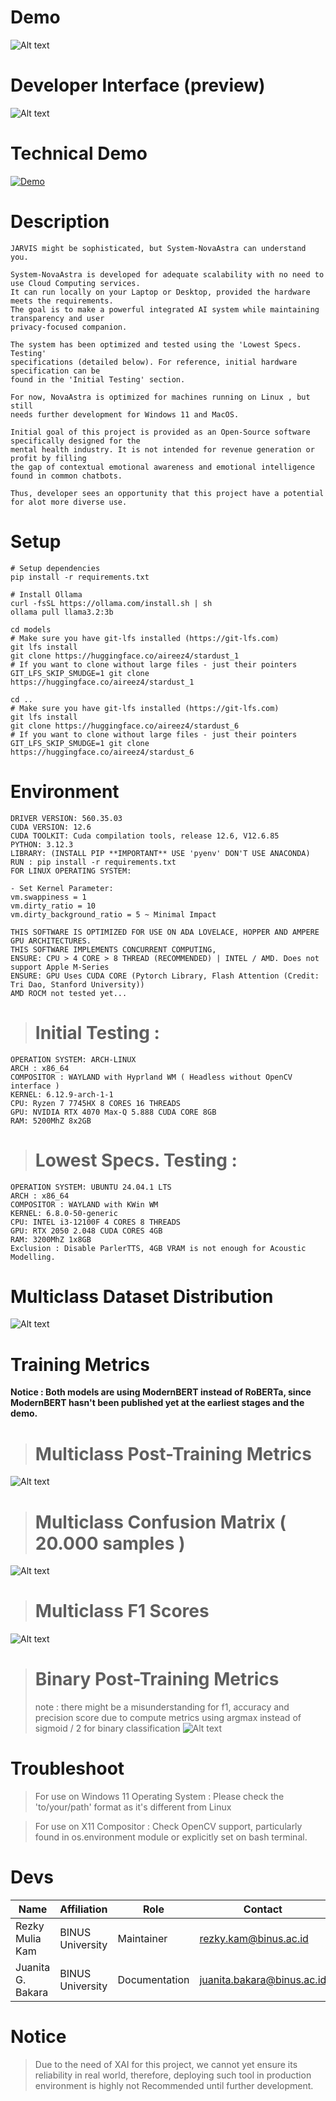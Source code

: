 
# Demo
![Alt text](examples/demo_1.gif)

# Developer Interface (preview)
![Alt text](examples/quickview.png)

# Technical Demo
[![Demo](https://img.youtube.com/vi/W3nKr_7zWZs/hqdefault.jpg)](https://www.youtube.com/watch?v=W3nKr_7zWZs)


# Description

    JARVIS might be sophisticated, but System-NovaAstra can understand you.

    System-NovaAstra is developed for adequate scalability with no need to use Cloud Computing services. 
    It can run locally on your Laptop or Desktop, provided the hardware meets the requirements.
    The goal is to make a powerful integrated AI system while maintaining transparency and user
    privacy-focused companion.
    
    The system has been optimized and tested using the 'Lowest Specs. Testing'
    specifications (detailed below). For reference, initial hardware specification can be
    found in the 'Initial Testing' section.

    For now, NovaAstra is optimized for machines running on Linux , but still
    needs further development for Windows 11 and MacOS.

    Initial goal of this project is provided as an Open-Source software specifically designed for the
    mental health industry. It is not intended for revenue generation or profit by filling
    the gap of contextual emotional awareness and emotional intelligence found in common chatbots.
    
    Thus, developer sees an opportunity that this project have a potential for alot more diverse use.

# Setup

    # Setup dependencies
    pip install -r requirements.txt

    # Install Ollama 
    curl -fsSL https://ollama.com/install.sh | sh
    ollama pull llama3.2:3b

    cd models
    # Make sure you have git-lfs installed (https://git-lfs.com)
    git lfs install
    git clone https://huggingface.co/aireez4/stardust_1
    # If you want to clone without large files - just their pointers
    GIT_LFS_SKIP_SMUDGE=1 git clone https://huggingface.co/aireez4/stardust_1

    cd ..
    # Make sure you have git-lfs installed (https://git-lfs.com)
    git lfs install
    git clone https://huggingface.co/aireez4/stardust_6
    # If you want to clone without large files - just their pointers
    GIT_LFS_SKIP_SMUDGE=1 git clone https://huggingface.co/aireez4/stardust_6
    

# Environment
    DRIVER VERSION: 560.35.03
    CUDA VERSION: 12.6
    CUDA TOOLKIT: Cuda compilation tools, release 12.6, V12.6.85
    PYTHON: 3.12.3
    LIBRARY: (INSTALL PIP **IMPORTANT** USE 'pyenv' DON'T USE ANACONDA)
    RUN : pip install -r requirements.txt
    FOR LINUX OPERATING SYSTEM:

    - Set Kernel Parameter:
    vm.swappiness = 1
    vm.dirty_ratio = 10
    vm.dirty_background_ratio = 5 ~ Minimal Impact

    THIS SOFTWARE IS OPTIMIZED FOR USE ON ADA LOVELACE, HOPPER AND AMPERE GPU ARCHITECTURES.
    THIS SOFTWARE IMPLEMENTS CONCURRENT COMPUTING,
    ENSURE: CPU > 4 CORE > 8 THREAD (RECOMMENDED) | INTEL / AMD. Does not support Apple M-Series
    ENSURE: GPU Uses CUDA CORE (Pytorch Library, Flash Attention (Credit: Tri Dao, Stanford University))
    AMD ROCM not tested yet...

>   # Initial Testing :
    OPERATION SYSTEM: ARCH-LINUX 
    ARCH : x86_64
    COMPOSITOR : WAYLAND with Hyprland WM ( Headless without OpenCV interface )
    KERNEL: 6.12.9-arch-1-1
    CPU: Ryzen 7 7745HX 8 CORES 16 THREADS
    GPU: NVIDIA RTX 4070 Max-Q 5.888 CUDA CORE 8GB
    RAM: 5200MhZ 8x2GB

>   # Lowest Specs. Testing :
    OPERATION SYSTEM: UBUNTU 24.04.1 LTS 
    ARCH : x86_64 
    COMPOSITOR : WAYLAND with KWin WM
    KERNEL: 6.8.0-50-generic
    CPU: INTEL i3-12100F 4 CORES 8 THREADS
    GPU: RTX 2050 2.048 CUDA CORES 4GB
    RAM: 3200MhZ 1x8GB
    Exclusion : Disable ParlerTTS, 4GB VRAM is not enough for Acoustic Modelling.

# Multiclass Dataset Distribution
![Alt text](metrics/distribution_6.png)

# Training Metrics
**Notice : Both models are using ModernBERT instead of RoBERTa, since ModernBERT hasn't been published yet at the earliest stages and the demo.**

>   # Multiclass Post-Training Metrics
![Alt text](metrics/_multiclass_metrics.png)
>   # Multiclass Confusion Matrix ( 20.000 samples )
![Alt text](metrics/multiclass_cm.png)
>   # Multiclass F1 Scores
![Alt text](metrics/multiclass_f1's.png)
>   # Binary Post-Training Metrics
> note : there might be a misunderstanding for f1, accuracy and precision score due to compute metrics using argmax instead of sigmoid / 2 for binary classification
![Alt text](metrics/metrics_binary.png)

# Troubleshoot
> For use on Windows 11 Operating System :
> Please check the 'to/your/path' format as it's different from Linux

> For use on X11 Compositor :
> Check OpenCV support, particularly found in os.environment module or
> explicitly set on bash terminal.


# Devs
| Name                  | Affiliation       | Role             | Contact                   |
|-----------------------|-------------------|------------------|---------------------------|
| Rezky Mulia Kam       | BINUS University  | Maintainer       | rezky.kam@binus.ac.id     |
| Juanita G. Bakara     | BINUS University  | Documentation    | juanita.bakara@binus.ac.id|

# Notice
> Due to the need of XAI for this project, we cannot yet ensure its reliability in real world,
> therefore, deploying such tool in production environment is highly not Recommended until further development.
